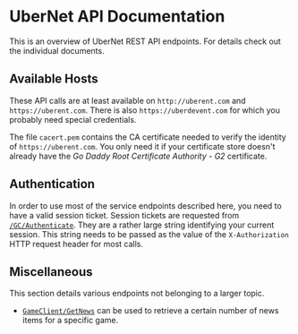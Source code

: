 # UberNet API Documentation #
This is an overview of UberNet REST API endpoints.
For details check out the individual documents.

## Available Hosts ##
These API calls are at least available on `http://uberent.com` and `https://uberent.com`.
There is also `https://uberdevent.com` for which you probably need special credentials.

The file `cacert.pem` contains the CA certificate needed to verify the identity of `https://uberent.com`.
You only need it if your certificate store doesn't already have the *Go Daddy Root Certificate Authority - G2* certificate.

## Authentication ##
In order to use most of the service endpoints described here, you need to have a valid session ticket.
Session tickets are requested from [`/GC/Authenticate`](GC/Authenticate.html).
They are a rather large string identifying your current session.
This string needs to be passed as the value of the `X-Authorization` HTTP request header for most calls.

## Miscellaneous ##
This section details various endpoints not belonging to a larger topic.

* [`GameClient/GetNews`](GameClient/GetNews.html) can be used to retrieve a certain number of news items for a specific game.

